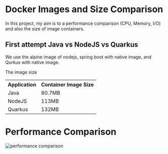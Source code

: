 # Docker Images and Size Comparison
In this project, my aim is to a performance comparison (CPU, Memory, I/O) and also the size of image containers.

## First attempt Java vs NodeJS vs Quarkus

We use the alpine image of nodejs, spring boot with native image, and Qurkus with native image.

The image size
<table>
    <tr>
        <th>Application</th>
        <th>Container Image Size</th>
    </tr>
    <tr>
        <td>Java</td>
        <td>80.7MB</td>
    </tr>
    <tr>
        <td>NodeJS</td>
        <td>113MB</td>
    </tr>
    <tr>
        <td>Quarkus</td>
        <td>132MB</td>
    </tr>
</table>

# Performance Comparison
![performance comparison](https://github.com/AzarguNazari/Docker-images-comparison/blob/master/media/nodejs-spring-quarkus-comparison.png)
